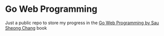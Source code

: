 # Go Web Programming
Just a public repo to store my progress in the [Go Web Programming by Sau Sheong Chang](https://learning.oreilly.com/library/view/go-web-programming/9781617292569/) book

